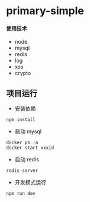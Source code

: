 primary-simple
====
 

#### 使用技术

- node
- mysql
- redis
- log
- xss
- crypto

项目运行
----

- 安装依赖
```
npm install
```

- 启动 mysql
```
docker ps -a
docker start xxxid
```

- 启动 redis
```
redis-server
```

- 开发模式运行
```
npm run dev
```